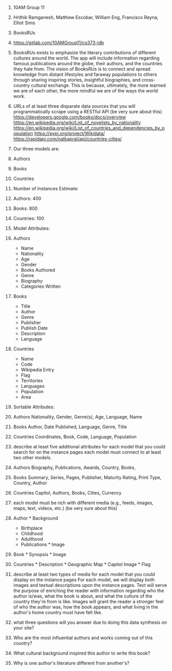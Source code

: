1. 10AM Group 11

2. Hrithik Ramganesh, Matthew Escobar, William Eng, Francisco Reyna, Elliot Sims

3. BooksRUs

4. https://gitlab.com/10AMGroup11/cs373-idb

5. BooksRUs exists to emphasize the literary contributions of different cultures around the world. The app will include information
regarding famous publications around the globe, their authors, and the countries they hale from. The vision of BooksRUs is to connect
and spread knowledge from distant lifestyles and faraway populations to others through sharing inspiring stories, insightful biographies, 
and cross-country cultural exchange. This is because, ultimately, the more learned we are of each other, the more mindful we are of
the ways the world work.

6. URLs of at least three disparate data sources that you will programmatically scrape using a RESTful API (be very sure about this)
  https://developers.google.com/books/docs/overview
  https://en.wikipedia.org/wiki/List_of_novelists_by_nationality
  https://en.wikipedia.org/wiki/List_of_countries_and_dependencies_by_population
  https://pypi.org/project/Wikidata/
  https://rapidapi.com/natkapral/api/countries-cities/

7. Our three models are:
  1. Authors
  2. Books
  3. Countries

8. Number of Instances Estimate:
  1. Authors: 400
  2. Books: 800
  3. Countries: 100

9. Model Attributes:
  1. Authors
      * Name
      * Nationality
      * Age
      * Gender
      * Books Authored
      * Genre
      * Biography
      * Categories Written
  2. Books
      * Title
      * Author
      * Genre
      * Publisher
      * Publish Date
      * Description
      * Language
  3. Countries
      * Name
      * Code
      * Wikipedia Entry
      * Flag
      * Territories
      * Languages
      * Population
      * Area

10. Sortable Attributes:
  1. Authors
    Nationality, Gender, Genre(s), Age, Language, Name
  2. Books
    Author, Date Published, Language, Genre, Title
  3. Countries
    Coordinates, Book, Code, Language, Population

11. describe at least five additional attributes for each model that you could search for on the instance pages
each model must connect to at least two other models.
  1. Authors
    Biography, Publications, Awards, Country, Books, 
  2. Books
    Summary, Series, Pages, Publisher, Maturity Rating, Print Type, Country, Author
  3. Countries
    Capitol, Authors, Books, Cities, Currency

12. each model must be rich with different media (e.g., feeds, images, maps, text, videos, etc.) (be very sure about this)
  1. Author
    * Background
      * Birthplace
      * Childhood
      * Adulthood
      * Publications
    * Image
  2. Book
    * Synopsis
    * Image
  3. Countries
    * Description
    * Geographic Map
    * Capitol Image
    * Flag

13. describe at least two types of media for each model that you could display on the instance pages
  For each model, we will display both images and textual descriptions upon the instance pages. Text
  will serve the purpose of enriching the reader with information regarding who the author is/was, what
  the book is about, and what the culture of the country they're from is like. Images will grant the
  reader a stronger feel of who the author was, how the book appears, and what living in the author's
  home country must have felt like.

14. what three questions will you answer due to doing this data synthesis on your site?
  1. Who are the most influential authors and works coming out of this country?
  2. What cultural background inspired this author to write this book?
  3. Why is one author's literature different from another's?
